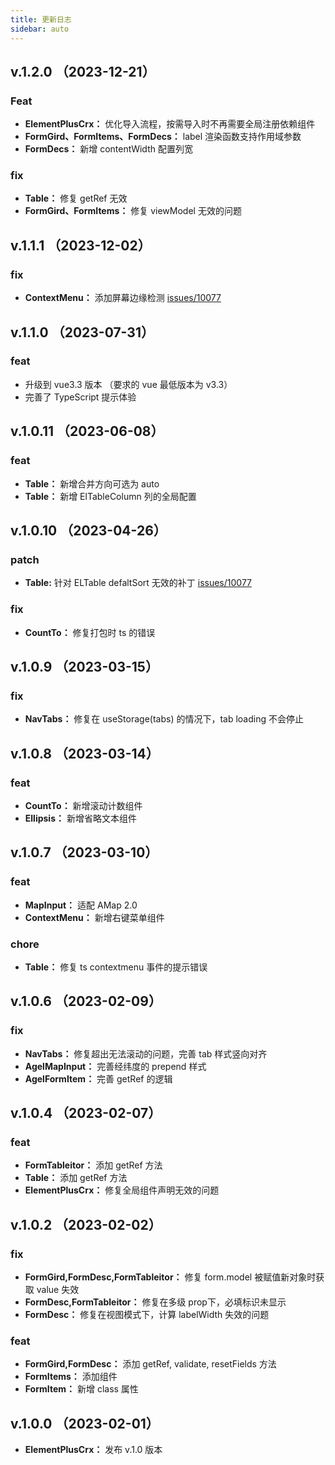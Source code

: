 ```yaml
---
title: 更新日志
sidebar: auto
---
```


## v.1.2.0 （2023-12-21）

### Feat
- __ElementPlusCrx：__ 优化导入流程，按需导入时不再需要全局注册依赖组件
- __FormGird、FormItems、FormDecs：__ label 渲染函数支持作用域参数
- __FormDecs：__ 新增 contentWidth 配置列宽

### fix
- __Table：__ 修复 getRef 无效
- __FormGird、FormItems：__ 修复 viewModel 无效的问题


## v.1.1.1 （2023-12-02）

### fix
- __ContextMenu：__  添加屏幕边缘检测 [issues/10077](https://github.com/agrass-GitHub/element-plus-crx/issues/3)


## v.1.1.0 （2023-07-31）

### feat

- 升级到 vue3.3 版本 （要求的 vue 最低版本为 v3.3）
- 完善了 TypeScript 提示体验

## v.1.0.11 （2023-06-08）

### feat
- __Table：__ 新增合并方向可选为 auto
- __Table：__ 新增 ElTableColumn 列的全局配置


## v.1.0.10 （2023-04-26）

### patch
- __Table:__ 针对 ELTable defaltSort 无效的补丁 [issues/10077](https://github.com/element-plus/element-plus/issues/10077)

### fix
- __CountTo：__  修复打包时 ts 的错误


## v.1.0.9 （2023-03-15）

### fix
- __NavTabs：__  修复在 useStorage(tabs) 的情况下，tab loading 不会停止

## v.1.0.8 （2023-03-14）

### feat
- __CountTo：__  新增滚动计数组件
- __Ellipsis：__  新增省略文本组件


## v.1.0.7 （2023-03-10）

### feat
- __MapInput：__  适配 AMap 2.0
- __ContextMenu：__  新增右键菜单组件

### chore
- __Table：__  修复 ts contextmenu 事件的提示错误

## v.1.0.6 （2023-02-09）

### fix
- __NavTabs：__  修复超出无法滚动的问题，完善 tab 样式竖向对齐
- __AgelMapInput：__  完善经纬度的 prepend 样式
- __AgelFormItem：__  完善 getRef 的逻辑

## v.1.0.4 （2023-02-07）

### feat
- __FormTableitor：__  添加 getRef 方法
- __Table：__  添加 getRef 方法
- __ElementPlusCrx：__ 修复全局组件声明无效的问题


## v.1.0.2 （2023-02-02）

### fix

- __FormGird,FormDesc,FormTableitor：__  修复 form.model 被赋值新对象时获取 value 失效
- __FormDesc,FormTableitor：__  修复在多级 prop下，必填标识未显示
- __FormDesc：__ 修复在视图模式下，计算 labelWidth 失效的问题


### feat
- __FormGird,FormDesc：__ 添加 getRef, validate, resetFields 方法
- __FormItems：__ 添加组件
- __FormItem：__ 新增 class 属性


## v.1.0.0 （2023-02-01）

- __ElementPlusCrx：__ 发布 v.1.0 版本